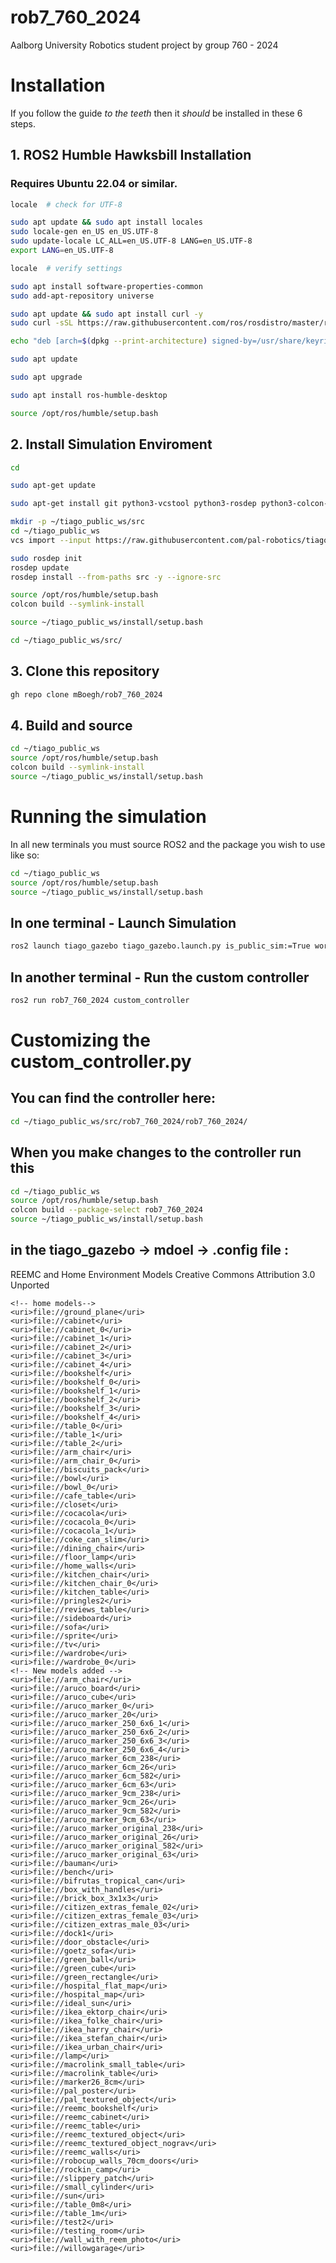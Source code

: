 # rob7_760_2024
Aalborg University Robotics student project by group 760 - 2024

# Installation
If you follow the guide *to the teeth* then it *should* be installed in these 6 steps.

## 1. ROS2 Humble Hawksbill Installation
### Requires Ubuntu 22.04 or similar.
```bash
locale  # check for UTF-8

sudo apt update && sudo apt install locales
sudo locale-gen en_US en_US.UTF-8
sudo update-locale LC_ALL=en_US.UTF-8 LANG=en_US.UTF-8
export LANG=en_US.UTF-8

locale  # verify settings

sudo apt install software-properties-common
sudo add-apt-repository universe

sudo apt update && sudo apt install curl -y
sudo curl -sSL https://raw.githubusercontent.com/ros/rosdistro/master/ros.key -o /usr/share/keyrings/ros-archive-keyring.gpg

echo "deb [arch=$(dpkg --print-architecture) signed-by=/usr/share/keyrings/ros-archive-keyring.gpg] http://packages.ros.org/ros2/ubuntu $(. /etc/os-release && echo $UBUNTU_CODENAME) main" | sudo tee /etc/apt/sources.list.d/ros2.list > /dev/null

sudo apt update

sudo apt upgrade

sudo apt install ros-humble-desktop

source /opt/ros/humble/setup.bash
```

## 2. Install Simulation Enviroment
``` bash
cd

sudo apt-get update

sudo apt-get install git python3-vcstool python3-rosdep python3-colcon-common-extensions

mkdir -p ~/tiago_public_ws/src
cd ~/tiago_public_ws
vcs import --input https://raw.githubusercontent.com/pal-robotics/tiago_tutorials/humble-devel/tiago_public.repos src

sudo rosdep init
rosdep update
rosdep install --from-paths src -y --ignore-src

source /opt/ros/humble/setup.bash
colcon build --symlink-install

source ~/tiago_public_ws/install/setup.bash

cd ~/tiago_public_ws/src/
```

## 3. Clone this repository
```bash
gh repo clone mBoegh/rob7_760_2024
```
## 4. Build and source
```bash
cd ~/tiago_public_ws
source /opt/ros/humble/setup.bash
colcon build --symlink-install
source ~/tiago_public_ws/install/setup.bash
```

# Running the simulation
In all new terminals you must source ROS2 and the package you wish to use like so:
```bash
cd ~/tiago_public_ws
source /opt/ros/humble/setup.bash
source ~/tiago_public_ws/install/setup.bash
```

## In one terminal - Launch Simulation
```bash
ros2 launch tiago_gazebo tiago_gazebo.launch.py is_public_sim:=True world_name:=pal_office [arm_type:=no-arm]
```

## In another terminal - Run the custom controller
```bash
ros2 run rob7_760_2024 custom_controller
```

# Customizing the custom_controller.py
## You can find the controller here:
```bash
cd ~/tiago_public_ws/src/rob7_760_2024/rob7_760_2024/
```

## When you make changes to the controller run this
```bash
cd ~/tiago_public_ws
source /opt/ros/humble/setup.bash
colcon build --package-select rob7_760_2024
source ~/tiago_public_ws/install/setup.bash
```
## in the tiago_gazebo -> mdoel -> .config file :
<?xml version="1.0" ?>
<database>
  <name>REEMC and Home Environment Models</name>
  <license>Creative Commons Attribution 3.0 Unported</license>
  <models>
    
    <!-- home models-->
    <uri>file://ground_plane</uri>
    <uri>file://cabinet</uri>
    <uri>file://cabinet_0</uri>
    <uri>file://cabinet_1</uri>
    <uri>file://cabinet_2</uri>
    <uri>file://cabinet_3</uri>
    <uri>file://cabinet_4</uri>
    <uri>file://bookshelf</uri>
    <uri>file://bookshelf_0</uri>
    <uri>file://bookshelf_1</uri>
    <uri>file://bookshelf_2</uri>
    <uri>file://bookshelf_3</uri>
    <uri>file://bookshelf_4</uri>
    <uri>file://table_0</uri>
    <uri>file://table_1</uri>
    <uri>file://table_2</uri>
    <uri>file://arm_chair</uri>
    <uri>file://arm_chair_0</uri>
    <uri>file://biscuits_pack</uri>
    <uri>file://bowl</uri>
    <uri>file://bowl_0</uri>
    <uri>file://cafe_table</uri>
    <uri>file://closet</uri>
    <uri>file://cocacola</uri>
    <uri>file://cocacola_0</uri>
    <uri>file://cocacola_1</uri>
    <uri>file://coke_can_slim</uri>
    <uri>file://dining_chair</uri>
    <uri>file://floor_lamp</uri>
    <uri>file://home_walls</uri>
    <uri>file://kitchen_chair</uri>
    <uri>file://kitchen_chair_0</uri>
    <uri>file://kitchen_table</uri>
    <uri>file://pringles2</uri>
    <uri>file://reviews_table</uri>
    <uri>file://sideboard</uri>
    <uri>file://sofa</uri>
    <uri>file://sprite</uri>
    <uri>file://tv</uri>
    <uri>file://wardrobe</uri>
    <uri>file://wardrobe_0</uri>
    <!-- New models added -->
    <uri>file://arm_chair</uri>
    <uri>file://aruco_board</uri>
    <uri>file://aruco_cube</uri>
    <uri>file://aruco_marker_0</uri>
    <uri>file://aruco_marker_20</uri>
    <uri>file://aruco_marker_250_6x6_1</uri>
    <uri>file://aruco_marker_250_6x6_2</uri>
    <uri>file://aruco_marker_250_6x6_3</uri>
    <uri>file://aruco_marker_250_6x6_4</uri>
    <uri>file://aruco_marker_6cm_238</uri>
    <uri>file://aruco_marker_6cm_26</uri>
    <uri>file://aruco_marker_6cm_582</uri>
    <uri>file://aruco_marker_6cm_63</uri>
    <uri>file://aruco_marker_9cm_238</uri>
    <uri>file://aruco_marker_9cm_26</uri>
    <uri>file://aruco_marker_9cm_582</uri>
    <uri>file://aruco_marker_9cm_63</uri>
    <uri>file://aruco_marker_original_238</uri>
    <uri>file://aruco_marker_original_26</uri>
    <uri>file://aruco_marker_original_582</uri>
    <uri>file://aruco_marker_original_63</uri>
    <uri>file://bauman</uri>
    <uri>file://bench</uri>
    <uri>file://bifrutas_tropical_can</uri>
    <uri>file://box_with_handles</uri>
    <uri>file://brick_box_3x1x3</uri>
    <uri>file://citizen_extras_female_02</uri>
    <uri>file://citizen_extras_female_03</uri>
    <uri>file://citizen_extras_male_03</uri>
    <uri>file://dock1</uri>
    <uri>file://door_obstacle</uri>
    <uri>file://goetz_sofa</uri>
    <uri>file://green_ball</uri>
    <uri>file://green_cube</uri>
    <uri>file://green_rectangle</uri>
    <uri>file://hospital_flat_map</uri>
    <uri>file://hospital_map</uri>
    <uri>file://ideal_sun</uri>
    <uri>file://ikea_ektorp_chair</uri>
    <uri>file://ikea_folke_chair</uri>
    <uri>file://ikea_harry_chair</uri>
    <uri>file://ikea_stefan_chair</uri>
    <uri>file://ikea_urban_chair</uri>
    <uri>file://lamp</uri>
    <uri>file://macrolink_small_table</uri>
    <uri>file://macrolink_table</uri>
    <uri>file://marker26_8cm</uri>
    <uri>file://pal_poster</uri>
    <uri>file://pal_textured_object</uri>
    <uri>file://reemc_bookshelf</uri>
    <uri>file://reemc_cabinet</uri>
    <uri>file://reemc_table</uri>
    <uri>file://reemc_textured_object</uri>
    <uri>file://reemc_textured_object_nograv</uri>
    <uri>file://reemc_walls</uri>
    <uri>file://robocup_walls_70cm_doors</uri>
    <uri>file://rockin_camp</uri>
    <uri>file://slippery_patch</uri>
    <uri>file://small_cylinder</uri>
    <uri>file://sun</uri>
    <uri>file://table_0m8</uri>
    <uri>file://table_1m</uri>
    <uri>file://test2</uri>
    <uri>file://testing_room</uri>
    <uri>file://wall_with_reem_photo</uri>
    <uri>file://willowgarage</uri>
  </models>
</database>
